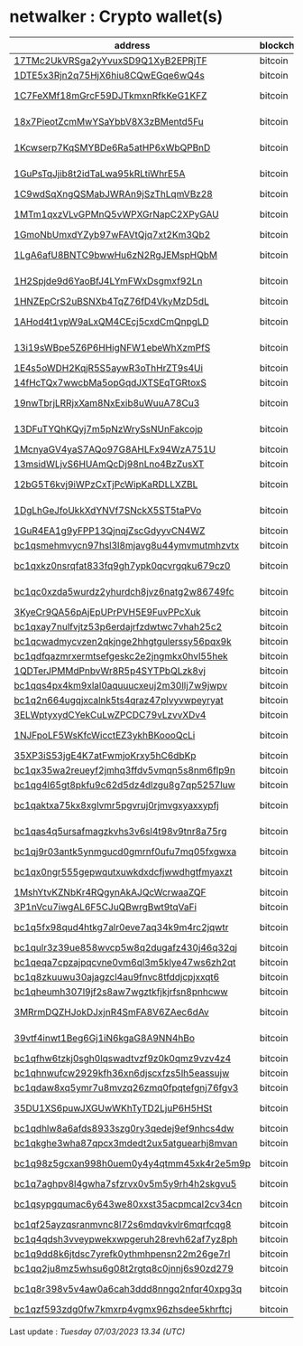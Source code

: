 # netwalker : Crypto wallet(s)

| address | blockchain | Balance |
|---|---|---|
| [17TMc2UkVRSga2yYvuxSD9Q1XyB2EPRjTF](https://www.blockchain.com/explorer/addresses/btc/17TMc2UkVRSga2yYvuxSD9Q1XyB2EPRjTF) | bitcoin | $ 9196 |
| [1DTE5x3Rjn2q75HjX6hiu8CQwEGqe6wQ4s](https://www.blockchain.com/explorer/addresses/btc/1DTE5x3Rjn2q75HjX6hiu8CQwEGqe6wQ4s) | bitcoin | $ 26688 |
| [1C7FeXMf18mGrcF59DJTkmxnRfkKeG1KFZ](https://www.blockchain.com/explorer/addresses/btc/1C7FeXMf18mGrcF59DJTkmxnRfkKeG1KFZ) | bitcoin | $ 2185661 |
| [18x7PieotZcmMwYSaYbbV8X3zBMentd5Fu](https://www.blockchain.com/explorer/addresses/btc/18x7PieotZcmMwYSaYbbV8X3zBMentd5Fu) | bitcoin | $ 148414 |
| [1Kcwserp7KqSMYBDe6Ra5atHP6xWbQPBnD](https://www.blockchain.com/explorer/addresses/btc/1Kcwserp7KqSMYBDe6Ra5atHP6xWbQPBnD) | bitcoin | $ 2110466 |
| [1GuPsTqJjib8t2idTaLwa95kRLtiWhrE5A](https://www.blockchain.com/explorer/addresses/btc/1GuPsTqJjib8t2idTaLwa95kRLtiWhrE5A) | bitcoin | $ 1575360 |
| [1C9wdSqXngQSMabJWRAn9jSzThLqmVBz28](https://www.blockchain.com/explorer/addresses/btc/1C9wdSqXngQSMabJWRAn9jSzThLqmVBz28) | bitcoin | $ 16244 |
| [1MTm1qxzVLvGPMnQ5vWPXGrNapC2XPyGAU](https://www.blockchain.com/explorer/addresses/btc/1MTm1qxzVLvGPMnQ5vWPXGrNapC2XPyGAU) | bitcoin | $ 653429 |
| [1GmoNbUmxdYZyb97wFAVtQjq7xt2Km3Qb2](https://www.blockchain.com/explorer/addresses/btc/1GmoNbUmxdYZyb97wFAVtQjq7xt2Km3Qb2) | bitcoin | $ 6024 |
| [1LgA6afU8BNTC9bwwHu6zN2RgJEMspHQbM](https://www.blockchain.com/explorer/addresses/btc/1LgA6afU8BNTC9bwwHu6zN2RgJEMspHQbM) | bitcoin | $ 220453 |
| [1H2Spjde9d6YaoBfJ4LYmFWxDsgmxf92Ln](https://www.blockchain.com/explorer/addresses/btc/1H2Spjde9d6YaoBfJ4LYmFWxDsgmxf92Ln) | bitcoin | $ 609725 |
| [1HNZEpCrS2uBSNXb4TqZ76fD4VkyMzD5dL](https://www.blockchain.com/explorer/addresses/btc/1HNZEpCrS2uBSNXb4TqZ76fD4VkyMzD5dL) | bitcoin | $ 3700 |
| [1AHod4t1vpW9aLxQM4CEcj5cxdCmQnpgLD](https://www.blockchain.com/explorer/addresses/btc/1AHod4t1vpW9aLxQM4CEcj5cxdCmQnpgLD) | bitcoin | $ 111128 |
| [13i19sWBpe5Z6P6HHigNFW1ebeWhXzmPfS](https://www.blockchain.com/explorer/addresses/btc/13i19sWBpe5Z6P6HHigNFW1ebeWhXzmPfS) | bitcoin | $ 115157 |
| [1E4s5oWDH2KqjR5S5aywR3oThHrZT9s4Ui](https://www.blockchain.com/explorer/addresses/btc/1E4s5oWDH2KqjR5S5aywR3oThHrZT9s4Ui) | bitcoin | $ 1380 |
| [14fHcTQx7wwcbMa5opGqdJXTSEqTGRtoxS](https://www.blockchain.com/explorer/addresses/btc/14fHcTQx7wwcbMa5opGqdJXTSEqTGRtoxS) | bitcoin | $ 790 |
| [19nwTbrjLRRjxXam8NxExib8uWuuA78Cu3](https://www.blockchain.com/explorer/addresses/btc/19nwTbrjLRRjxXam8NxExib8uWuuA78Cu3) | bitcoin | $ 419376 |
| [13DFuTYQhKQyj7m5pNzWrySsNUnFakcojp](https://www.blockchain.com/explorer/addresses/btc/13DFuTYQhKQyj7m5pNzWrySsNUnFakcojp) | bitcoin | $ 2104103 |
| [1McnyaGV4yaS7AQo97G8AHLFx94WzA751U](https://www.blockchain.com/explorer/addresses/btc/1McnyaGV4yaS7AQo97G8AHLFx94WzA751U) | bitcoin | $ 19348 |
| [13msidWLjvS6HUAmQcDj98nLno4BzZusXT](https://www.blockchain.com/explorer/addresses/btc/13msidWLjvS6HUAmQcDj98nLno4BzZusXT) | bitcoin | $ 17014 |
| [12bG5T6kvj9iWPzCxTjPcWipKaRDLLXZBL](https://www.blockchain.com/explorer/addresses/btc/12bG5T6kvj9iWPzCxTjPcWipKaRDLLXZBL) | bitcoin | $ 483298 |
| [1DgLhGeJfoUkkXdYNVf7SNckX5ST5taPVo](https://www.blockchain.com/explorer/addresses/btc/1DgLhGeJfoUkkXdYNVf7SNckX5ST5taPVo) | bitcoin | $ 2428273 |
| [1GuR4EA1g9yFPP13QjnqjZscGdyyvCN4WZ](https://www.blockchain.com/explorer/addresses/btc/1GuR4EA1g9yFPP13QjnqjZscGdyyvCN4WZ) | bitcoin | $ 829 |
| [bc1qsmehmvycn97hsl3l8mjavg8u44ymvmutmhzvtx](https://www.blockchain.com/explorer/addresses/btc/bc1qsmehmvycn97hsl3l8mjavg8u44ymvmutmhzvtx) | bitcoin | $ 227 |
| [bc1qxkz0nsrqfat833fq9gh7ypk0qcvrgqku679cz0](https://www.blockchain.com/explorer/addresses/btc/bc1qxkz0nsrqfat833fq9gh7ypk0qcvrgqku679cz0) | bitcoin | $ 135857 |
| [bc1qc0xzda5wurdz2yhurdch8jvz6natg2w86749fc](https://www.blockchain.com/explorer/addresses/btc/bc1qc0xzda5wurdz2yhurdch8jvz6natg2w86749fc) | bitcoin | $ 122161 |
| [3KyeCr9QA56pAjEpUPrPVH5E9FuvPPcXuk](https://www.blockchain.com/explorer/addresses/btc/3KyeCr9QA56pAjEpUPrPVH5E9FuvPPcXuk) | bitcoin | $ 77042 |
| [bc1qxay7nulfvjtz53p6erdajrfzdwtwc7vhah25c2](https://www.blockchain.com/explorer/addresses/btc/bc1qxay7nulfvjtz53p6erdajrfzdwtwc7vhah25c2) | bitcoin | $ 657 |
| [bc1qcwadmycvzen2qkjnge2hhgtgulerssy56pqx9k](https://www.blockchain.com/explorer/addresses/btc/bc1qcwadmycvzen2qkjnge2hhgtgulerssy56pqx9k) | bitcoin | $ 30641 |
| [bc1qdfqazmrxermtsefgeskc2e2jngmkx0hvl55hek](https://www.blockchain.com/explorer/addresses/btc/bc1qdfqazmrxermtsefgeskc2e2jngmkx0hvl55hek) | bitcoin | $ 53973 |
| [1QDTerJPMMdPnbvWr8R5p4SYTPbQLzk8vj](https://www.blockchain.com/explorer/addresses/btc/1QDTerJPMMdPnbvWr8R5p4SYTPbQLzk8vj) | bitcoin | $ 1128 |
| [bc1qqs4px4km9xlal0aquuucxeuj2m30llj7w9jwpv](https://www.blockchain.com/explorer/addresses/btc/bc1qqs4px4km9xlal0aquuucxeuj2m30llj7w9jwpv) | bitcoin | $ 87527 |
| [bc1q2n664ugqjxcalnk5ts4qraz47plvyvwpeyryat](https://www.blockchain.com/explorer/addresses/btc/bc1q2n664ugqjxcalnk5ts4qraz47plvyvwpeyryat) | bitcoin | $ 87185 |
| [3ELWptyxydCYekCuLwZPCDC79vLzvvXDv4](https://www.blockchain.com/explorer/addresses/btc/3ELWptyxydCYekCuLwZPCDC79vLzvvXDv4) | bitcoin | $ 27250 |
| [1NJFpoLF5WsKfcWicctEZ3ykhBKoooQcLi](https://www.blockchain.com/explorer/addresses/btc/1NJFpoLF5WsKfcWicctEZ3ykhBKoooQcLi) | bitcoin | $ 853366 |
| [35XP3iS53jgE4K7atFwmjoKrxy5hC6dbKp](https://www.blockchain.com/explorer/addresses/btc/35XP3iS53jgE4K7atFwmjoKrxy5hC6dbKp) | bitcoin | $ 29329 |
| [bc1qx35wa2reueyf2jmhq3ffdv5vmqn5s8nm6flp9n](https://www.blockchain.com/explorer/addresses/btc/bc1qx35wa2reueyf2jmhq3ffdv5vmqn5s8nm6flp9n) | bitcoin | $ 37251 |
| [bc1qg4l65gt8pkfu9c62d5dz4dlzgu8g7qp5257luw](https://www.blockchain.com/explorer/addresses/btc/bc1qg4l65gt8pkfu9c62d5dz4dlzgu8g7qp5257luw) | bitcoin | $ 38978 |
| [bc1qaktxa75kx8xglvmr5pgvruj0rjmvgxyaxxypfj](https://www.blockchain.com/explorer/addresses/btc/bc1qaktxa75kx8xglvmr5pgvruj0rjmvgxyaxxypfj) | bitcoin | $ 108639 |
| [bc1qas4q5ursafmagzkvhs3v6sl4t98v9tnr8a75rg](https://www.blockchain.com/explorer/addresses/btc/bc1qas4q5ursafmagzkvhs3v6sl4t98v9tnr8a75rg) | bitcoin | $ 233846 |
| [bc1qj9r03antk5ynmgucd0gmrnf0ufu7mq05fxgwxa](https://www.blockchain.com/explorer/addresses/btc/bc1qj9r03antk5ynmgucd0gmrnf0ufu7mq05fxgwxa) | bitcoin | $ 654 |
| [bc1qx0ngr555gepwqutxuwkdxdcfjwwdhgtfmyaxzt](https://www.blockchain.com/explorer/addresses/btc/bc1qx0ngr555gepwqutxuwkdxdcfjwwdhgtfmyaxzt) | bitcoin | $ 180845 |
| [1MshYtvKZNbKr4RQgynAkAJQcWcrwaaZQF](https://www.blockchain.com/explorer/addresses/btc/1MshYtvKZNbKr4RQgynAkAJQcWcrwaaZQF) | bitcoin | $ 750 |
| [3P1nVcu7iwgAL6F5CJuQBwrgBwt9tqVaFi](https://www.blockchain.com/explorer/addresses/btc/3P1nVcu7iwgAL6F5CJuQBwrgBwt9tqVaFi) | bitcoin | $ 38871 |
| [bc1q5fx98qud4htkg7alr0eve7aq34k9m4rc2jqwtr](https://www.blockchain.com/explorer/addresses/btc/bc1q5fx98qud4htkg7alr0eve7aq34k9m4rc2jqwtr) | bitcoin | $ 237948 |
| [bc1qulr3z39ue858wvcp5w8q2dugafz430j46q32qj](https://www.blockchain.com/explorer/addresses/btc/bc1qulr3z39ue858wvcp5w8q2dugafz430j46q32qj) | bitcoin | $ 18880 |
| [bc1qeqa7cpzajpqcvne0vm6ql3m5klye47ws6zh2qt](https://www.blockchain.com/explorer/addresses/btc/bc1qeqa7cpzajpqcvne0vm6ql3m5klye47ws6zh2qt) | bitcoin | $ 16512 |
| [bc1q8zkuuwu30ajagzcl4au9fnvc8tfddjcpjxxqt6](https://www.blockchain.com/explorer/addresses/btc/bc1q8zkuuwu30ajagzcl4au9fnvc8tfddjcpjxxqt6) | bitcoin | $ 14362 |
| [bc1qheumh307l9jf2s8aw7wgztkfjkjrfsn8pnhcww](https://www.blockchain.com/explorer/addresses/btc/bc1qheumh307l9jf2s8aw7wgztkfjkjrfsn8pnhcww) | bitcoin | $ 1618 |
| [3MRrmDQZHJokDJxjnR4SmFA8V6ZAec6dAv](https://www.blockchain.com/explorer/addresses/btc/3MRrmDQZHJokDJxjnR4SmFA8V6ZAec6dAv) | bitcoin | $ 3633915 |
| [39vtf4inwt1Beg6Gj1iN6kgaG8A9NN4hBo](https://www.blockchain.com/explorer/addresses/btc/39vtf4inwt1Beg6Gj1iN6kgaG8A9NN4hBo) | bitcoin | $ 114782 |
| [bc1qfhw6tzkj0sgh0lqswadtvzf9z0k0qmz9vzv4z4](https://www.blockchain.com/explorer/addresses/btc/bc1qfhw6tzkj0sgh0lqswadtvzf9z0k0qmz9vzv4z4) | bitcoin | $ 784 |
| [bc1qhnwufcw2929kfh36xn6djscxfzs5lh5eassujw](https://www.blockchain.com/explorer/addresses/btc/bc1qhnwufcw2929kfh36xn6djscxfzs5lh5eassujw) | bitcoin | $ 21283 |
| [bc1qdaw8xq5ymr7u8mvzq26zmq0fpqtefgnj76fgv3](https://www.blockchain.com/explorer/addresses/btc/bc1qdaw8xq5ymr7u8mvzq26zmq0fpqtefgnj76fgv3) | bitcoin | $ 818 |
| [35DU1XS6puwJXGUwWKhTyTD2LjuP6H5HSt](https://www.blockchain.com/explorer/addresses/btc/35DU1XS6puwJXGUwWKhTyTD2LjuP6H5HSt) | bitcoin | $ 2019668 |
| [bc1qdhlw8a6afds8933szg0ry3qedej9ef9nhcs4dw](https://www.blockchain.com/explorer/addresses/btc/bc1qdhlw8a6afds8933szg0ry3qedej9ef9nhcs4dw) | bitcoin | $ 8445 |
| [bc1qkghe3wha87qpcx3mdedt2ux5atguearhj8mvan](https://www.blockchain.com/explorer/addresses/btc/bc1qkghe3wha87qpcx3mdedt2ux5atguearhj8mvan) | bitcoin | $ 47 |
| [bc1q98z5gcxan998h0uem0y4y4qtmm45xk4r2e5m9p](https://www.blockchain.com/explorer/addresses/btc/bc1q98z5gcxan998h0uem0y4y4qtmm45xk4r2e5m9p) | bitcoin | $ 5235133 |
| [bc1q7aghpv8l4gwha7sfzrvx0v5m5y9rh4h2skgvu5](https://www.blockchain.com/explorer/addresses/btc/bc1q7aghpv8l4gwha7sfzrvx0v5m5y9rh4h2skgvu5) | bitcoin | $ 399 |
| [bc1qsypgqumac6y643we80xxst35acpmcal2cv34cn](https://www.blockchain.com/explorer/addresses/btc/bc1qsypgqumac6y643we80xxst35acpmcal2cv34cn) | bitcoin | $ 118899 |
| [bc1qf25ayzqsranmvnc8l72s6mdqvkvlr6mqrfcqg8](https://www.blockchain.com/explorer/addresses/btc/bc1qf25ayzqsranmvnc8l72s6mdqvkvlr6mqrfcqg8) | bitcoin | $ 282 |
| [bc1q4qdsh3vveypwekxwpgeruh28revh62af7yz8ph](https://www.blockchain.com/explorer/addresses/btc/bc1q4qdsh3vveypwekxwpgeruh28revh62af7yz8ph) | bitcoin | $ 29492 |
| [bc1q9dd8k6jtdsc7yrefk0ythmhpensn22m26ge7rl](https://www.blockchain.com/explorer/addresses/btc/bc1q9dd8k6jtdsc7yrefk0ythmhpensn22m26ge7rl) | bitcoin | $ 22753 |
| [bc1qq2ju8mz5whsu6g08t2rgtq8c0jnnj6s90zd279](https://www.blockchain.com/explorer/addresses/btc/bc1qq2ju8mz5whsu6g08t2rgtq8c0jnnj6s90zd279) | bitcoin | $ 1514 |
| [bc1q8r398v5v4aw0a6cah3ddd8nngq2nfqr40xpg3q](https://www.blockchain.com/explorer/addresses/btc/bc1q8r398v5v4aw0a6cah3ddd8nngq2nfqr40xpg3q) | bitcoin | $ 567683 |
| [bc1qzf593zdg0fw7kmxrp4vgmx96zhsdee5khrftcj](https://www.blockchain.com/explorer/addresses/btc/bc1qzf593zdg0fw7kmxrp4vgmx96zhsdee5khrftcj) | bitcoin | $ 169 |

Last update : _Tuesday 07/03/2023 13.34 (UTC)_

